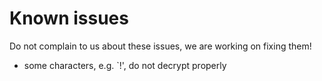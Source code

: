 # Known issues
Do not complain to us about these issues, we are working on fixing them!

- some characters, e.g. \`!', do not decrypt properly

